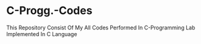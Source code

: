 # C-Progg.-Codes
This Repository Consist Of My All Codes Performed In C-Programming Lab Implemented In C Language
